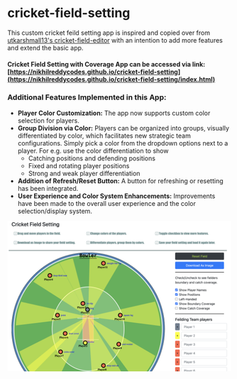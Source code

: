 # cricket-field-setting

This custom cricket feild setting app is inspired and copied over from [utkarshmall13's cricket-field-editor](https://utkarshmall13.github.io/cricket-field-editor/) with an intention to add more features and extend the basic app.

#### Cricket Field Setting with Coverage App can be accessed via link: [https://nikhilreddycodes.github.io/cricket-field-setting](https://nikhilreddycodes.github.io/cricket-field-setting/index.html)

### Additional Features Implemented in this App:
- **Player Color Customization:**  The app now supports custom color selection for players.
- **Group Division via Color:** Players can be organized into groups, visually differentiated by color, which facilitates new strategic team configurations. Simply pick a color from the dropdown options next to a player. For e.g. use the color differentiation to show
    + Catching positions and defending positions
    + Fixed and rotating player positions
    + Strong and weak player differentiation
- **Addition of Refresh/Reset Button:** A button for refreshing or resetting has been integrated.
- **User Experience and Color System Enhancements:** Improvements have been made to the overall user experience and the color selection/display system.

![alt text][logo]

[logo]: cfs.png "This App's Screenshot"